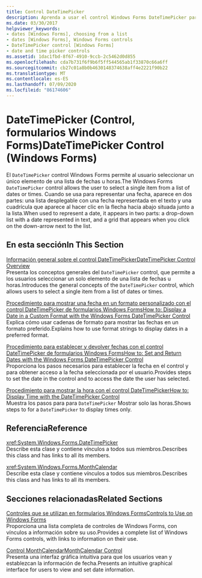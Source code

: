 ```yaml
---
title: Control DateTimePicker
description: Aprenda a usar el control Windows Forms DateTimePicker para permitir al usuario seleccionar un solo elemento de una lista de fechas u horas.
ms.date: 03/30/2017
helpviewer_keywords:
- dates [Windows Forms], choosing from a list
- dates [Windows Forms], Windows Forms controls
- DateTimePicker control [Windows Forms]
- date and time picker controls
ms.assetid: 1dac1fbd-8f67-4910-9ccb-2c5462d0d855
ms.openlocfilehash: cda7b731f6f9b6f5ff544565ab1f33870c66a6ff
ms.sourcegitcommit: cb27c01a8b0b4630148374638aff4e2221f90b22
ms.translationtype: MT
ms.contentlocale: es-ES
ms.lasthandoff: 07/09/2020
ms.locfileid: "86174606"
---
```

# <a name="datetimepicker-control-windows-forms"></a><span data-ttu-id="346a7-103">DateTimePicker (Control, formularios Windows Forms)</span><span class="sxs-lookup"><span data-stu-id="346a7-103">DateTimePicker Control (Windows Forms)</span></span>
<span data-ttu-id="346a7-104">El `DateTimePicker` control Windows Forms permite al usuario seleccionar un único elemento de una lista de fechas u horas.</span><span class="sxs-lookup"><span data-stu-id="346a7-104">The Windows Forms `DateTimePicker` control allows the user to select a single item from a list of dates or times.</span></span> <span data-ttu-id="346a7-105">Cuando se usa para representar una fecha, aparece en dos partes: una lista desplegable con una fecha representada en el texto y una cuadrícula que aparece al hacer clic en la flecha hacia abajo situada junto a la lista.</span><span class="sxs-lookup"><span data-stu-id="346a7-105">When used to represent a date, it appears in two parts: a drop-down list with a date represented in text, and a grid that appears when you click on the down-arrow next to the list.</span></span>  
  
## <a name="in-this-section"></a><span data-ttu-id="346a7-106">En esta sección</span><span class="sxs-lookup"><span data-stu-id="346a7-106">In This Section</span></span>  
 [<span data-ttu-id="346a7-107">Información general sobre el control DateTimePicker</span><span class="sxs-lookup"><span data-stu-id="346a7-107">DateTimePicker Control Overview</span></span>](datetimepicker-control-overview-windows-forms.md)  
 <span data-ttu-id="346a7-108">Presenta los conceptos generales del `DateTimePicker` control, que permite a los usuarios seleccionar un solo elemento de una lista de fechas u horas.</span><span class="sxs-lookup"><span data-stu-id="346a7-108">Introduces the general concepts of the `DateTimePicker` control, which allows users to select a single item from a list of dates or times.</span></span>  
  
 [<span data-ttu-id="346a7-109">Procedimiento para mostrar una fecha en un formato personalizado con el control DateTimePicker de formularios Windows Forms</span><span class="sxs-lookup"><span data-stu-id="346a7-109">How to: Display a Date in a Custom Format with the Windows Forms DateTimePicker Control</span></span>](display-a-date-in-a-custom-format-with-wf-datetimepicker-control.md)  
 <span data-ttu-id="346a7-110">Explica cómo usar cadenas de formato para mostrar las fechas en un formato preferido.</span><span class="sxs-lookup"><span data-stu-id="346a7-110">Explains how to use format strings to display dates in a preferred format.</span></span>  
  
 [<span data-ttu-id="346a7-111">Procedimiento para establecer y devolver fechas con el control DateTimePicker de formularios Windows Forms</span><span class="sxs-lookup"><span data-stu-id="346a7-111">How to: Set and Return Dates with the Windows Forms DateTimePicker Control</span></span>](how-to-set-and-return-dates-with-the-windows-forms-datetimepicker-control.md)  
 <span data-ttu-id="346a7-112">Proporciona los pasos necesarios para establecer la fecha en el control y para obtener acceso a la fecha seleccionada por el usuario.</span><span class="sxs-lookup"><span data-stu-id="346a7-112">Provides steps to set the date in the control and to access the date the user has selected.</span></span>  
  
 [<span data-ttu-id="346a7-113">Procedimiento para mostrar la hora con el control DateTimePicker</span><span class="sxs-lookup"><span data-stu-id="346a7-113">How to: Display Time with the DateTimePicker Control</span></span>](how-to-display-time-with-the-datetimepicker-control.md)  
 <span data-ttu-id="346a7-114">Muestra los pasos para para `DateTimePicker` Mostrar solo las horas.</span><span class="sxs-lookup"><span data-stu-id="346a7-114">Shows steps to for a `DateTimePicker` to display times only.</span></span>  
  
## <a name="reference"></a><span data-ttu-id="346a7-115">Referencia</span><span class="sxs-lookup"><span data-stu-id="346a7-115">Reference</span></span>  
 <xref:System.Windows.Forms.DateTimePicker>  
 <span data-ttu-id="346a7-116">Describe esta clase y contiene vínculos a todos sus miembros.</span><span class="sxs-lookup"><span data-stu-id="346a7-116">Describes this class and has links to all its members.</span></span>  
  
 <xref:System.Windows.Forms.MonthCalendar>  
 <span data-ttu-id="346a7-117">Describe esta clase y contiene vínculos a todos sus miembros.</span><span class="sxs-lookup"><span data-stu-id="346a7-117">Describes this class and has links to all its members.</span></span>  
  
## <a name="related-sections"></a><span data-ttu-id="346a7-118">Secciones relacionadas</span><span class="sxs-lookup"><span data-stu-id="346a7-118">Related Sections</span></span>  
 [<span data-ttu-id="346a7-119">Controles que se utilizan en formularios Windows Forms</span><span class="sxs-lookup"><span data-stu-id="346a7-119">Controls to Use on Windows Forms</span></span>](controls-to-use-on-windows-forms.md)  
 <span data-ttu-id="346a7-120">Proporciona una lista completa de controles de Windows Forms, con vínculos a información sobre su uso.</span><span class="sxs-lookup"><span data-stu-id="346a7-120">Provides a complete list of Windows Forms controls, with links to information on their use.</span></span>  
  
 [<span data-ttu-id="346a7-121">Control MonthCalendar</span><span class="sxs-lookup"><span data-stu-id="346a7-121">MonthCalendar Control</span></span>](monthcalendar-control-windows-forms.md)  
 <span data-ttu-id="346a7-122">Presenta una interfaz gráfica intuitiva para que los usuarios vean y establezcan la información de fecha.</span><span class="sxs-lookup"><span data-stu-id="346a7-122">Presents an intuitive graphical interface for users to view and set date information.</span></span>
